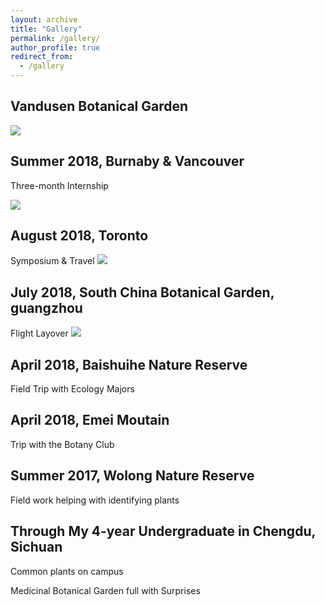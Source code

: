 ```yaml
---
layout: archive
title: "Gallery"
permalink: /gallery/
author_profile: true
redirect_from:
  - /gallery
---
```


## Vandusen Botanical Garden

![](https://www.flickr.com/photos/166559948@N08/42610274800/in/album-72157670812869937/)

## Summer 2018, Burnaby & Vancouver
Three-month Internship

![](https://www.flickr.com/photos/166559948@N08/44223489842/in/album-72157694798142860/)

## August 2018, Toronto
Symposium & Travel 
![](https://www.flickr.com/photos/166559948@N08/42464689870/in/album-72157672723260138/)

## July 2018, South China Botanical Garden, guangzhou
Flight Layover
![](https://www.flickr.com/photos/166559948@N08/29569190617/in/album-72157673119713198/)

## April 2018, Baishuihe Nature Reserve
Field Trip with Ecology Majors

## April 2018, Emei Moutain
Trip with the Botany Club

## Summer 2017, Wolong Nature Reserve
Field work helping with identifying plants

## Through My 4-year Undergraduate in Chengdu, Sichuan
Common plants on campus 

Medicinal Botanical Garden full with Surprises